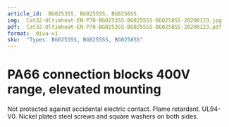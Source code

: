 ```yaml
---
article_id:  BG0253SS, BG0255SS, BG0258SS
img:  Cat32-Ultimheat-EN-P70-BG0253SS-BG0255SS-BG0258SS-20200123.jpg
pdf:  Cat32-Ultimheat-EN-P70-BG0253SS-BG0255SS-BG0258SS-20200123.pdf
format:  diva-v1
sku:  "Types: BG0253SS, BG0255SS, BG0258SS"
---
```

# PA66 connection blocks 400V range, elevated mounting

Not protected against accidental electric contact. Flame retardant. UL94-V0. 
Nickel plated steel screws and square washers on both sides.  


